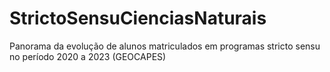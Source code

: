 # StrictoSensuCienciasNaturais
Panorama da evolução de alunos matriculados em programas stricto sensu no período 2020 a 2023 (GEOCAPES)
